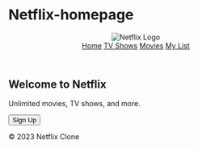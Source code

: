 # Netflix-homepage


<!DOCTYPE html>
<html>
<head>
    <title>Netflix Clone</title>
    <link rel="stylesheet" type="text/css" href="styles.css">
</head>
<body>
    <header>
        <nav>
            <div class="logo">
                <img src="netflix-logo.png" alt="Netflix Logo">
            </div>
            <div class="nav-links">
                <a href="#">Home</a>
                <a href="#">TV Shows</a>
                <a href="#">Movies</a>
                <a href="#">My List</a>
            </div>
        </nav>
    </header>
    <main>
        <section class="hero">
            <div class="hero-content">
                <h1>Welcome to Netflix</h1>
                <p>Unlimited movies, TV shows, and more.</p>
                <button>Sign Up</button>
            </div>
        </section>
    </main>
    <footer>
        <p>&copy; 2023 Netflix Clone</p>
    </footer>
</body>
</html>





